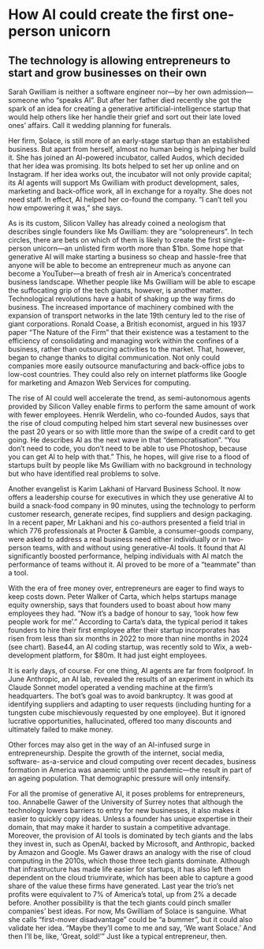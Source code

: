 # How AI could create the first one-person unicorn
## The technology is allowing entrepreneurs to start and grow businesses on their own

Sarah Gwilliam is neither a software engineer nor—by her own admission—
someone who “speaks AI”. But after her father died recently she got the
spark of an idea for creating a generative artificial-intelligence startup that
would help others like her handle their grief and sort out their late loved
ones’ affairs. Call it wedding planning for funerals.

Her firm, Solace, is still more of an early-stage startup than an established
business. But apart from herself, almost no human being is helping her build
it. She has joined an AI-powered incubator, called Audos, which decided
that her idea was promising. Its bots helped to set her up online and on
Instagram. If her idea works out, the incubator will not only provide capital;
its AI agents will support Ms Gwilliam with product development, sales,
marketing and back-office work, all in exchange for a royalty. She does not
need staff. In effect, AI helped her co-found the company. “I can’t tell you
how empowering it was,” she says.

As is its custom, Silicon Valley has already coined a neologism that
describes single founders like Ms Gwilliam: they are “solopreneurs”. In tech
circles, there are bets on which of them is likely to create the first single-
person unicorn—an unlisted firm worth more than $1bn. Some hope that
generative AI will make starting a business so cheap and hassle-free that
anyone will be able to become an entrepreneur much as anyone can become
a YouTuber—a breath of fresh air in America’s concentrated business
landscape. Whether people like Ms Gwilliam will be able to escape the
suffocating grip of the tech giants, however, is another matter.
Technological revolutions have a habit of shaking up the way firms do
business. The increased importance of machinery combined with the
expansion of transport networks in the late 19th century led to the rise of
giant corporations. Ronald Coase, a British economist, argued in his 1937
paper “The Nature of the Firm” that their existence was a testament to the
efficiency of consolidating and managing work within the confines of a
business, rather than outsourcing activities to the market. That, however,
began to change thanks to digital communication. Not only could companies
more easily outsource manufacturing and back-office jobs to low-cost
countries. They could also rely on internet platforms like Google for
marketing and Amazon Web Services for computing.

The rise of AI could well accelerate the trend, as semi-autonomous agents
provided by Silicon Valley enable firms to perform the same amount of work
with fewer employees. Henrik Werdelin, who co-founded Audos, says that
the rise of cloud computing helped him start several new businesses over the
past 20 years or so with little more than the swipe of a credit card to get
going. He describes AI as the next wave in that “democratisation”. “You
don’t need to code, you don’t need to be able to use Photoshop, because you
can get AI to help with that.” This, he hopes, will give rise to a flood of
startups built by people like Ms Gwilliam with no background in technology
but who have identified real problems to solve.

Another evangelist is Karim Lakhani of Harvard Business School. It now
offers a leadership course for executives in which they use generative AI to
build a snack-food company in 90 minutes, using the technology to perform
customer research, generate recipes, find suppliers and design packaging. In
a recent paper, Mr Lakhani and his co-authors presented a field trial in
which 776 professionals at Procter & Gamble, a consumer-goods company,
were asked to address a real business need either individually or in two-
person teams, with and without using generative-AI tools. It found that AI
significantly boosted performance, helping individuals with AI match the
performance of teams without it. AI proved to be more of a “teammate” than
a tool.

With the era of free money over, entrepreneurs are eager to find ways to
keep costs down. Peter Walker of Carta, which helps startups manage equity
ownership, says that founders used to boast about how many employees they
had. “Now it’s a badge of honour to say, ‘look how few people work for
me’.” According to Carta’s data, the typical period it takes founders to hire
their first employee after their startup incorporates has risen from less than
six months in 2022 to more than nine months in 2024 (see chart). Base44, an
AI coding startup, was recently sold to Wix, a web-development platform,
for $80m. It had just eight employees.

It is early days, of course. For one thing, AI agents are far from foolproof. In
June Anthropic, an AI lab, revealed the results of an experiment in which its
Claude Sonnet model operated a vending machine at the firm’s headquarters.
The bot’s goal was to avoid bankruptcy. It was good at identifying suppliers
and adapting to user requests (including hunting for a tungsten cube
mischievously requested by one employee). But it ignored lucrative
opportunities, hallucinated, offered too many discounts and ultimately failed
to make money.

Other forces may also get in the way of an AI-infused surge in
entrepreneurship. Despite the growth of the internet, social media, software-
as-a-service and cloud computing over recent decades, business formation in
America was anaemic until the pandemic—the result in part of an ageing
population. That demographic pressure will only intensify.

For all the promise of generative AI, it poses problems for entrepreneurs,
too. Annabelle Gawer of the University of Surrey notes that although the
technology lowers barriers to entry for new businesses, it also makes it
easier to quickly copy ideas. Unless a founder has unique expertise in their
domain, that may make it harder to sustain a competitive advantage.
Moreover, the provision of AI tools is dominated by tech giants and the labs
they invest in, such as OpenAI, backed by Microsoft, and Anthropic, backed
by Amazon and Google. Ms Gawer draws an analogy with the rise of cloud
computing in the 2010s, which those three tech giants dominate. Although
that infrastructure has made life easier for startups, it has also left them
dependent on the cloud triumvirate, which has been able to capture a good
share of the value these firms have generated. Last year the trio’s net profits
were equivalent to 7% of America’s total, up from 2% a decade before.
Another possibility is that the tech giants could pinch smaller companies’
best ideas. For now, Ms Gwilliam of Solace is sanguine. What she calls
“first-mover disadvantage” could be “a bummer”, but it could also validate
her idea. “Maybe they’ll come to me and say, ‘We want Solace.’ And then
I’ll be, like, ‘Great, sold!’” Just like a typical entrepreneur, then. 
